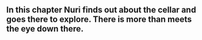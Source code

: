 ## In this chapter Nuri finds out about the cellar and goes there to explore. There is more than meets the eye down there.
